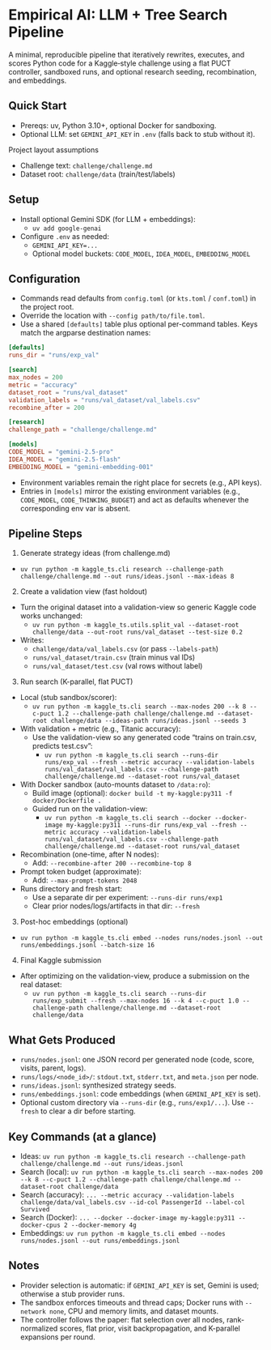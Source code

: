 # Empirical AI: LLM + Tree Search Pipeline

A minimal, reproducible pipeline that iteratively rewrites, executes, and scores Python code for a Kaggle‑style challenge using a flat PUCT controller, sandboxed runs, and optional research seeding, recombination, and embeddings.

## Quick Start

- Prereqs: uv, Python 3.10+, optional Docker for sandboxing.
- Optional LLM: set `GEMINI_API_KEY` in `.env` (falls back to stub without it).

Project layout assumptions
- Challenge text: `challenge/challenge.md`
- Dataset root: `challenge/data` (train/test/labels)

## Setup
- Install optional Gemini SDK (for LLM + embeddings):
  - `uv add google-genai`
- Configure `.env` as needed:
  - `GEMINI_API_KEY=...`
  - Optional model buckets: `CODE_MODEL`, `IDEA_MODEL`, `EMBEDDING_MODEL`

## Configuration
- Commands read defaults from `config.toml` (or `kts.toml` / `conf.toml`) in the project root.
- Override the location with `--config path/to/file.toml`.
- Use a shared `[defaults]` table plus optional per-command tables. Keys match the argparse destination names:

```toml
[defaults]
runs_dir = "runs/exp_val"

[search]
max_nodes = 200
metric = "accuracy"
dataset_root = "runs/val_dataset"
validation_labels = "runs/val_dataset/val_labels.csv"
recombine_after = 200

[research]
challenge_path = "challenge/challenge.md"

[models]
CODE_MODEL = "gemini-2.5-pro"
IDEA_MODEL = "gemini-2.5-flash"
EMBEDDING_MODEL = "gemini-embedding-001"
```

- Environment variables remain the right place for secrets (e.g., API keys).
- Entries in `[models]` mirror the existing environment variables (e.g., `CODE_MODEL`, `CODE_THINKING_BUDGET`) and act as defaults whenever the corresponding env var is absent.

## Pipeline Steps

1) Generate strategy ideas (from challenge.md)
- `uv run python -m kaggle_ts.cli research --challenge-path challenge/challenge.md --out runs/ideas.jsonl --max-ideas 8`

2) Create a validation view (fast holdout)
- Turn the original dataset into a validation-view so generic Kaggle code works unchanged:
  - `uv run python -m kaggle_ts.utils.split_val --dataset-root challenge/data --out-root runs/val_dataset --test-size 0.2`
- Writes:
  - `challenge/data/val_labels.csv` (or pass `--labels-path`)
  - `runs/val_dataset/train.csv` (train minus val IDs)
  - `runs/val_dataset/test.csv` (val rows without label)

3) Run search (K-parallel, flat PUCT)
- Local (stub sandbox/scorer):
  - `uv run python -m kaggle_ts.cli search --max-nodes 200 --k 8 --c-puct 1.2 --challenge-path challenge/challenge.md --dataset-root challenge/data --ideas-path runs/ideas.jsonl --seeds 3`
- With validation + metric (e.g., Titanic accuracy):
  - Use the validation-view so any generated code “trains on train.csv, predicts test.csv”:
    - `uv run python -m kaggle_ts.cli search --runs-dir runs/exp_val --fresh --metric accuracy --validation-labels runs/val_dataset/val_labels.csv --challenge-path challenge/challenge.md --dataset-root runs/val_dataset`
- With Docker sandbox (auto-mounts dataset to `/data:ro`):
  - Build image (optional): `docker build -t my-kaggle:py311 -f docker/Dockerfile .`
  - Guided run on the validation-view:
    - `uv run python -m kaggle_ts.cli search --docker --docker-image my-kaggle:py311 --runs-dir runs/exp_val --fresh --metric accuracy --validation-labels runs/val_dataset/val_labels.csv --challenge-path challenge/challenge.md --dataset-root runs/val_dataset`
- Recombination (one-time, after N nodes):
  - Add: `--recombine-after 200 --recombine-top 8`
- Prompt token budget (approximate):
  - Add: `--max-prompt-tokens 2048`
- Runs directory and fresh start:
  - Use a separate dir per experiment: `--runs-dir runs/exp1`
  - Clear prior nodes/logs/artifacts in that dir: `--fresh`

3) Post-hoc embeddings (optional)
- `uv run python -m kaggle_ts.cli embed --nodes runs/nodes.jsonl --out runs/embeddings.jsonl --batch-size 16`

4) Final Kaggle submission
- After optimizing on the validation-view, produce a submission on the real dataset:
  - `uv run python -m kaggle_ts.cli search --runs-dir runs/exp_submit --fresh --max-nodes 16 --k 4 --c-puct 1.0 --challenge-path challenge/challenge.md --dataset-root challenge/data`

## What Gets Produced
- `runs/nodes.jsonl`: one JSON record per generated node (code, score, visits, parent, logs).
- `runs/logs/<node_id>/`: `stdout.txt`, `stderr.txt`, and `meta.json` per node.
- `runs/ideas.jsonl`: synthesized strategy seeds.
- `runs/embeddings.jsonl`: code embeddings (when `GEMINI_API_KEY` is set).
- Optional custom directory via `--runs-dir` (e.g., `runs/exp1/...`). Use `--fresh` to clear a dir before starting.

## Key Commands (at a glance)
- Ideas: `uv run python -m kaggle_ts.cli research --challenge-path challenge/challenge.md --out runs/ideas.jsonl`
- Search (local): `uv run python -m kaggle_ts.cli search --max-nodes 200 --k 8 --c-puct 1.2 --challenge-path challenge/challenge.md --dataset-root challenge/data`
- Search (accuracy): `... --metric accuracy --validation-labels challenge/data/val_labels.csv --id-col PassengerId --label-col Survived`
- Search (Docker): `... --docker --docker-image my-kaggle:py311 --docker-cpus 2 --docker-memory 4g`
- Embeddings: `uv run python -m kaggle_ts.cli embed --nodes runs/nodes.jsonl --out runs/embeddings.jsonl`

## Notes
- Provider selection is automatic: if `GEMINI_API_KEY` is set, Gemini is used; otherwise a stub provider runs.
- The sandbox enforces timeouts and thread caps; Docker runs with `--network none`, CPU and memory limits, and dataset mounts.
- The controller follows the paper: flat selection over all nodes, rank-normalized scores, flat prior, visit backpropagation, and K-parallel expansions per round.
